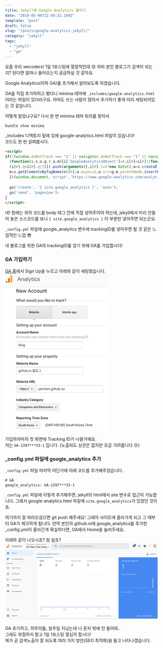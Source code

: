 ```yaml
---
title: Jekyll에 Google Analytics 붙이기
date: "2019-05-06T22:40:32.169Z"
template: "post"
draft: false
slug: "/posts/google-analytics-jekyll/"
category: "jekyll"
tags:
  - "jekyll"
  - "ga"
---
```



요즘 우리 wecoders! 1일 1포스팅에 열정적인데 :heart_eyes: 아마 본인 블로그가 검색이 되는지?
된다면 얼마나 들어오는지 궁금하실 것 같아요.

Google Analytics(이하 GA)를 추가해서 알아보도록 하겠습니다.

GA를 직접 추가하려고 봤더니 minima 테마에 `_includes/google-analytics.html` 이라는 파일이 있더라구요.
아마도 쓰는 사람이 많아서 추가하기 좋게 미리 세팅되어있는 것 같습니다.

어떻게 알았냐구요? 다시 한 번 minima 테마 위치를 찾아서
```
bundle show minima
```
_includes 디렉토리 밑에 있에 google-analytics.html 파일이 있습니다!<br/>
코드도 한 번 살펴봅시다.
```html
<script>
if(!(window.doNotTrack === "1" || navigator.doNotTrack === "1" || navigator.doNotTrack === "yes" || navigator.msDoNotTrack === "1")) {
  (function(i,s,o,g,r,a,m){i['GoogleAnalyticsObject']=r;i[r]=i[r]||function(){
  (i[r].q=i[r].q||[]).push(arguments)},i[r].l=1*new Date();a=s.createElement(o),
  m=s.getElementsByTagName(o)[0];a.async=1;a.src=g;m.parentNode.insertBefore(a,m)
  })(window,document,'script','https://www.google-analytics.com/analytics.js','ga');

  ga('create', '{ site.google_analytics }', 'auto');
  ga('send', 'pageview');
}
</script>
```
네! 원래는 위의 코드를 body 태그 안에 직접 넣어주어야 하는데, jekyll에서 미리 만들어 놓은 소스코드를 보니 `{ site.google_analytics }` 이 부분만 넣어주면 되는군요.

`_config.yml` 파일에 google_analytics 변수에 trackingID를 넣어주면 될 것 같은 느낌적인 느낌 :sunglasses:

내 블로그를 위한 GA의 trackingID를 얻기 위해 GA를 가입합시다!

### GA 가입하기

[GA 홈](https://analytics.google.com)에서 Sign Up을 누르고 아래와 같이 세팅했습니다.
<img src="/media/190506-ga.png" width="340" />

가입하자마자 첫 화면에 Tracking ID가 나올거예요.<br/>
저는 `UA-1397***33-1` 입니다. (노출되도 상관은 없지만 조금 가려봅니다 :kissing_closed_eyes:)

### _config.yml 파일에 google_analytics 추가
`_config.yml` 파일 마지막 어딘가에 아래 코드를 추가해주었습니다.
```
# GA
google_analytics: UA-1397***33-1
```
`_config.yml` 파일에 이렇게 추가해주면, jekyll의 html에서 site 변수로 접근이 가능합니다.
그래서 google-analytics.html 파일에 `site.google_analytics`가 있었던 것이죠.

여기까지 잘 따라오셨으면 git push 해주세요! 그래야 사이트에 올라가게 되고 그 때부터 GA가 체크하게 됩니다.
만약 본인의 github.io에 google_analytics를 추가한 _config.yml이 올라간게 확실하다면, GA에서 Home을 눌러주세요.

아래와 같이 나오시죠? 참 쉽죠?
![](/media/190506-ga1.png)

GA 추가하고, 하루이틀, 일주일 지났는데 나 혼자 밖에 안 들어와..<br>
그래도 좌절하지 말고 1일 1포스팅 열심히 합시다!<br/>
제가 곧 검색노출이 잘 되도록 여러 가지 방안(SEO 최적화)을 들고 나타나겠습니다.
